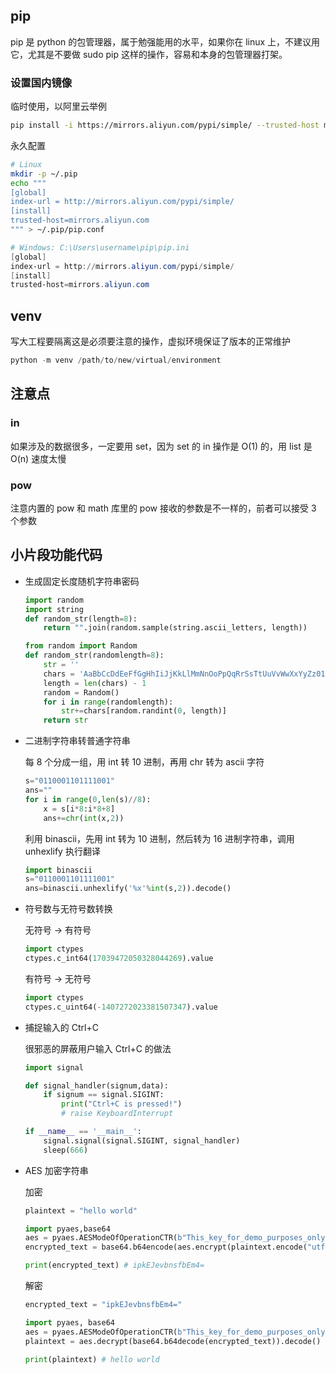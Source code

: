 ## pip

pip 是 python 的包管理器，属于勉强能用的水平，如果你在 linux 上，不建议用它，尤其是不要做 sudo pip 这样的操作，容易和本身的包管理器打架。

### 设置国内镜像

临时使用，以阿里云举例

```bash
pip install -i https://mirrors.aliyun.com/pypi/simple/ --trusted-host mirrors.aliyun.com
```

永久配置

```bash
# Linux
mkdir -p ~/.pip
echo """
[global]
index-url = http://mirrors.aliyun.com/pypi/simple/
[install]
trusted-host=mirrors.aliyun.com
""" > ~/.pip/pip.conf
```

```powershell
# Windows: C:\Users\username\pip\pip.ini
[global]
index-url = http://mirrors.aliyun.com/pypi/simple/
[install]
trusted-host=mirrors.aliyun.com
```

## venv

写大工程要隔离这是必须要注意的操作，虚拟环境保证了版本的正常维护

```python
python -m venv /path/to/new/virtual/environment
```

## 注意点

### in

如果涉及的数据很多，一定要用 set，因为 set 的 in 操作是 O(1) 的，用 list 是 O(n) 速度太慢

### pow

注意内置的 pow 和 math 库里的 pow 接收的参数是不一样的，前者可以接受 3 个参数


## 小片段功能代码

- 生成固定长度随机字符串密码

    ```python
    import random
    import string
    def random_str(length=8):
        return "".join(random.sample(string.ascii_letters, length))
    ```

    ```python
    from random import Random
    def random_str(randomlength=8):
        str = ''
        chars = 'AaBbCcDdEeFfGgHhIiJjKkLlMmNnOoPpQqRrSsTtUuVvWwXxYyZz0123456789'
        length = len(chars) - 1
        random = Random()
        for i in range(randomlength):
            str+=chars[random.randint(0, length)]
        return str
    ```

- 二进制字符串转普通字符串

    每 8 个分成一组，用 int 转 10 进制，再用 chr 转为 ascii 字符
    ```python
    s="0110001101111001"
    ans=""
    for i in range(0,len(s)//8):
        x = s[i*8:i*8+8]
        ans+=chr(int(x,2))
    ```

    利用 binascii，先用 int 转为 10 进制，然后转为 16 进制字符串，调用 unhexlify 执行翻译

    ```python
    import binascii
    s="0110001101111001"
    ans=binascii.unhexlify('%x'%int(s,2)).decode()
    ```

- 符号数与无符号数转换

    无符号 -> 有符号
    ```python
    import ctypes
    ctypes.c_int64(17039472050328044269).value
    ```

    有符号 -> 无符号

    ```python
    import ctypes
    ctypes.c_uint64(-1407272023381507347).value
    ```

- 捕捉输入的 Ctrl+C

    很邪恶的屏蔽用户输入 Ctrl+C 的做法

    ```python
    import signal

    def signal_handler(signum,data):
        if signum == signal.SIGINT:
            print("Ctrl+C is pressed!")
            # raise KeyboardInterrupt

    if __name__ == '__main__':
        signal.signal(signal.SIGINT, signal_handler)
        sleep(666)
    ```

- AES 加密字符串

    加密
    ```python
    plaintext = "hello world"

    import pyaes,base64
    aes = pyaes.AESModeOfOperationCTR(b"This_key_for_demo_purposes_only!")
    encrypted_text = base64.b64encode(aes.encrypt(plaintext.encode("utf-8")))

    print(encrypted_text) # ipkEJevbnsfbEm4=
    ```

    解密
    ```python
    encrypted_text = "ipkEJevbnsfbEm4="

    import pyaes, base64
    aes = pyaes.AESModeOfOperationCTR(b"This_key_for_demo_purposes_only!")
    plaintext = aes.decrypt(base64.b64decode(encrypted_text)).decode()

    print(plaintext) # hello world
    ```
